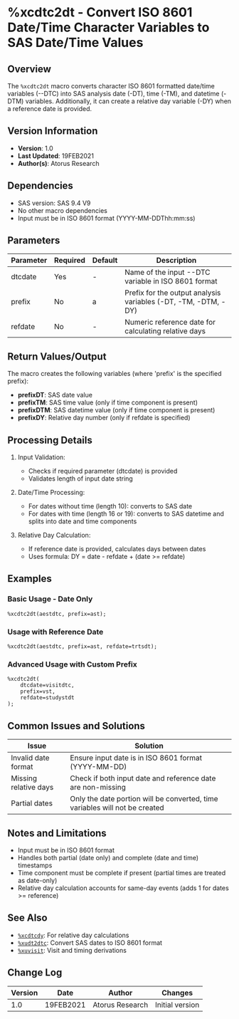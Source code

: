 # %xcdtc2dt - Convert ISO 8601 Date/Time Character Variables to SAS Date/Time Values

## Overview
The `%xcdtc2dt` macro converts character ISO 8601 formatted date/time variables (--DTC) into SAS analysis date (-DT), time (-TM), and datetime (-DTM) variables. Additionally, it can create a relative day variable (-DY) when a reference date is provided.

## Version Information
- **Version**: 1.0
- **Last Updated**: 19FEB2021
- **Author(s)**: Atorus Research

## Dependencies
- SAS version: SAS 9.4 V9
- No other macro dependencies
- Input must be in ISO 8601 format (YYYY-MM-DDThh:mm:ss)

## Parameters
| Parameter | Required | Default | Description |
|-----------|----------|---------|-------------|
| dtcdate | Yes | - | Name of the input --DTC variable in ISO 8601 format |
| prefix | No | a | Prefix for the output analysis variables (-DT, -TM, -DTM, -DY) |
| refdate | No | - | Numeric reference date for calculating relative days |

## Return Values/Output
The macro creates the following variables (where 'prefix' is the specified prefix):
- **prefixDT**: SAS date value
- **prefixTM**: SAS time value (only if time component is present)
- **prefixDTM**: SAS datetime value (only if time component is present)
- **prefixDY**: Relative day number (only if refdate is specified)

## Processing Details
1. Input Validation:
   - Checks if required parameter (dtcdate) is provided
   - Validates length of input date string

2. Date/Time Processing:
   - For dates without time (length 10): converts to SAS date
   - For dates with time (length 16 or 19): converts to SAS datetime and splits into date and time components

3. Relative Day Calculation:
   - If reference date is provided, calculates days between dates
   - Uses formula: DY = date - refdate + (date >= refdate)

## Examples

### Basic Usage - Date Only
```sas
%xcdtc2dt(aestdtc, prefix=ast);
```

### Usage with Reference Date
```sas
%xcdtc2dt(aestdtc, prefix=ast, refdate=trtsdt);
```

### Advanced Usage with Custom Prefix
```sas
%xcdtc2dt(
    dtcdate=visitdtc,
    prefix=vst,
    refdate=studystdt
);
```

## Common Issues and Solutions
| Issue | Solution |
|-------|----------|
| Invalid date format | Ensure input date is in ISO 8601 format (YYYY-MM-DD) |
| Missing relative days | Check if both input date and reference date are non-missing |
| Partial dates | Only the date portion will be converted, time variables will not be created |

## Notes and Limitations
- Input must be in ISO 8601 format
- Handles both partial (date only) and complete (date and time) timestamps
- Time component must be complete if present (partial times are treated as date-only)
- Relative day calculation accounts for same-day events (adds 1 for dates >= reference)

## See Also
- [`%xcdtcdy`](/man/global/xcdtcdy.md): For relative day calculations
- [`%xudt2dtc`](/man/global/xudt2dtc.md): Convert SAS dates to ISO 8601 format
- [`%xuvisit`](/man/global/xuvisit.md): Visit and timing derivations

## Change Log
| Version | Date | Author | Changes |
|---------|------|---------|---------|
| 1.0 | 19FEB2021 | Atorus Research | Initial version | 